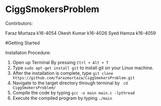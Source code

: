 # CiggSmokersProblem

Contirbutors:

Faraz Murtaza	k16-4054
Okesh Kumar	k16-4026
Syed Hamza	k16-4059

#Getting Started

Installaton Procedure:

1. Open up Terminal By pressing ``` Ctrl + Alt + T ```
2. Type ``` sudo apt-get install git ``` to install git on your Linux machine.
3. After the installation is complete, type ``` git clone https://github.com/farazmurtaza/CiggSmokersProblem.git ```
4. Navigate to the target directory through terminal by ``` cd CiggSmokersProblem/```
5. Compile the code by typing ``` gcc -o main main.c -lpthread ``` 
6. Execute the compiled program by typing ``` ./main ```

